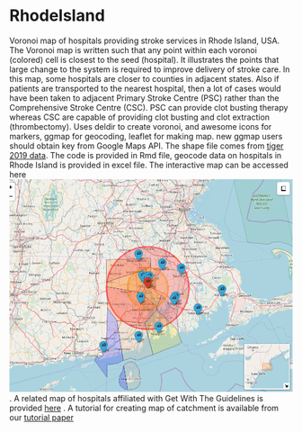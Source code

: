 # RhodeIsland
Voronoi map of hospitals providing stroke services in Rhode Island, USA. The Voronoi map is written such that any point within each voronoi (colored) cell is closest to the seed (hospital). It illustrates the points that large change to the system is required to improve delivery of stroke care. In this map, some hospitals are closer to counties in adjacent states. Also if patients are transported to the nearest hospital, then a lot of cases would have been taken to adjacent Primary Stroke Centre (PSC) rather than the Comprehensive Stroke Centre (CSC). PSC can provide clot busting therapy whereas CSC are capable of providing clot busting and clot extraction (thrombectomy). Uses deldir to create voronoi, and awesome icons for markers, ggmap for geocoding, leaflet for making map. new ggmap users should obtain key from Google Maps API. The shape file comes from [tiger 2019 data](https://www.census.gov/geographies/mapping-files/time-series/geo/tiger-line-file.html). The code is provided in Rmd file, geocode data on hospitals in Rhode Island is provided in excel file.  The interactive map can be accessed here [![Rhode Island](./Rhode_state_awesomeicon.png)](./Rhode_state_awesomeicon.html). A related map of hospitals affiliated with Get With The Guidelines is provided 
[here](https://gntem2.github.io/GWTG_Stroke_Hospitals/) . A tutorial for creating map of catchment is available from our [tutorial paper](https://richardbeare.github.io/GeospatialStroke/) 
